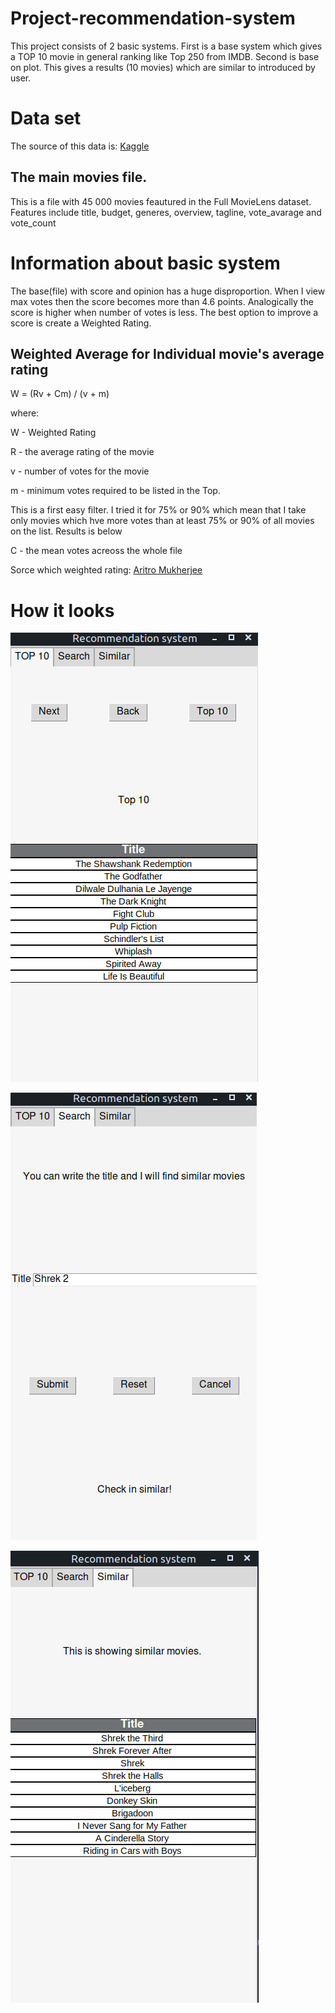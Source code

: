 # Project-recommendation-system

This project consists of 2 basic systems. First is a base system which gives a TOP 10 movie in general ranking like Top 250 from IMDB. Second is base on plot. This gives a results (10 movies) which are similar to introduced by user.




# Data set
The source of this data is: [Kaggle](https://www.kaggle.com/rounakbanik/the-movies-dataset)

## The main movies file.
This is a file with 45 000 movies feautured in the Full MovieLens dataset. 
Features include title, budget, generes, overview, tagline, vote_avarage and vote_count




# Information about basic system
The base(file) with score and opinion has a huge disproportion. When I view max votes then the score becomes more than 4.6 points. Analogically the score is higher when number of votes is less. The best option to improve a score is create a Weighted Rating.


## Weighted Average for Individual movie's average rating

W = (Rv + Cm) / (v + m)

where: 


W - Weighted Rating 


R - the average rating of the movie


v - number of votes for the movie


m - minimum votes required to be listed in the Top. 

This is a first easy filter. I tried it for 75% or 90% which mean that I take only movies which hve more votes than at least 75%  or 90% of all movies on the list. Results is below 


C - the mean votes acreoss the whole file


Sorce which weighted rating: [Aritro Mukherjee](https://medium.com/@developeraritro/building-a-recommendation-system-using-weighted-hybrid-technique-75598b6be8ed)



# How it looks
![Top 10](img/top_10.png)

![Search](img/search.png)

![Similar](img/similar.png)